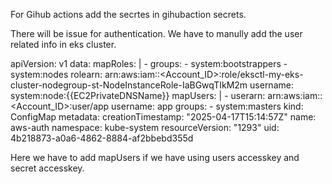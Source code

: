 For Gihub actions add the secrtes in gihubaction secrets.

There will be issue for authentication. We have to manully add the user related info in eks cluster.

apiVersion: v1
data:
  mapRoles: |
    - groups:
      - system:bootstrappers
      - system:nodes
      rolearn: arn:aws:iam::<Account_ID>:role/eksctl-my-eks-cluster-nodegroup-st-NodeInstanceRole-IaBGwqTIkM2m
      username: system:node:{{EC2PrivateDNSName}}
  mapUsers: |
    - userarn: arn:aws:iam::<Account_ID>:user/app
      username: app
      groups:
        - system:masters
kind: ConfigMap
metadata:
  creationTimestamp: "2025-04-17T15:14:57Z"
  name: aws-auth
  namespace: kube-system
  resourceVersion: "1293"
  uid: 4b218873-a0a6-4862-8884-af2bbebd355d

  Here we have to add mapUsers if we have using users accesskey and secret accesskey.
